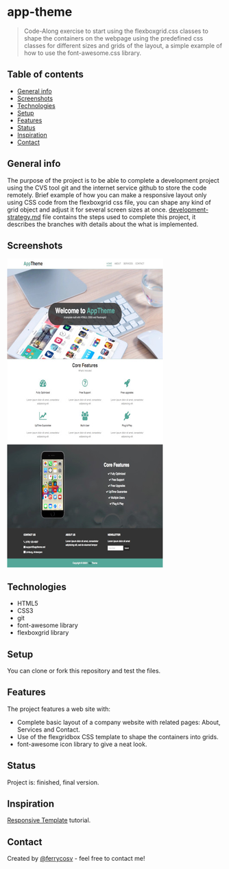 # app-theme
> Code-Along exercise to start using the flexboxgrid.css classes to shape the containers on the webpage using the predefined css classes for different sizes and grids of the layout, a simple example of how to use the font-awesome.css library.

## Table of contents
* [General info](#general-info)
* [Screenshots](#screenshots)
* [Technologies](#technologies)
* [Setup](#setup)
* [Features](#features)
* [Status](#status)
* [Inspiration](#inspiration)
* [Contact](#contact)

## General info
The purpose of the project is to be able to complete a development project using the CVS tool git and the internet service github to store the code remotely. Brief example of how you can make a responsive layout only using CSS code from the flexboxgrid css file, you can shape any kind of grid object and adjust it for several screen sizes at once. [development-strategy.md](./development-strategy.md) file contains the steps used to complete this project, it describes the branches with details about the what is implemented.

## Screenshots
![Example screenshot](./img/screenshot.jpg)

## Technologies
* HTML5
* CSS3
* git
* font-awesome library
* flexboxgrid library

## Setup
You can clone or fork this repository and test the files.

## Features
The project features a web site with:
* Complete basic layout of a company website with related pages: About, Services and Contact.
* Use of the flexgridbox CSS template to shape the containers into grids.
* font-awesome icon library to give a neat look.

## Status
Project is: finished, final version.

## Inspiration
[Responsive Template](https://www.youtube.com/watch?v=qlA7dputiNc) tutorial.

## Contact
Created by [@ferrycosv](www.github.com/ferrycosv) - feel free to contact me!